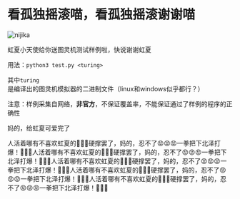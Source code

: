 # 看孤独摇滚喵，看孤独摇滚谢谢喵

![nijika](./nijika.gif)

虹夏小天使给你送图灵机测试样例啦，快说谢谢虹夏

用法：`python3 test.py <turing>`

其中`turing`是编译出的图灵机模拟器的二进制文件（linux和windows似乎都行？）

注意：样例采集自网络，**非官方**，不保证覆盖率，不能保证通过了样例的程序的正确性

妈的，给虹夏可爱完了

人活着哪有不喜欢虹夏的🥰🥰🥰硬撑罢了，妈的，忍不了😡😡😡一拳把下北泽打爆！👿👿👿人活着哪有不喜欢虹夏的🥰🥰🥰硬撑罢了，妈的，忍不了😡😡😡一拳把下北泽打爆！👿👿👿人活着哪有不喜欢虹夏的🥰🥰🥰硬撑罢了，妈的，忍不了😡😡😡一拳把下北泽打爆！👿👿👿人活着哪有不喜欢虹夏的🥰🥰🥰硬撑罢了，妈的，忍不了😡😡😡一拳把下北泽打爆！👿👿👿人活着哪有不喜欢虹夏的🥰🥰🥰硬撑罢了，妈的，忍不了😡😡😡一拳把下北泽打爆！👿👿👿

